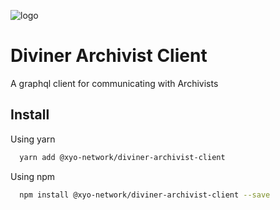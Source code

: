 [logo]: https://www.xy.company/img/home/logo_xy.png

![logo]

# Diviner Archivist Client

A graphql client for communicating with Archivists

## Install

Using yarn

```sh
  yarn add @xyo-network/diviner-archivist-client
```

Using npm

```sh
  npm install @xyo-network/diviner-archivist-client --save
```